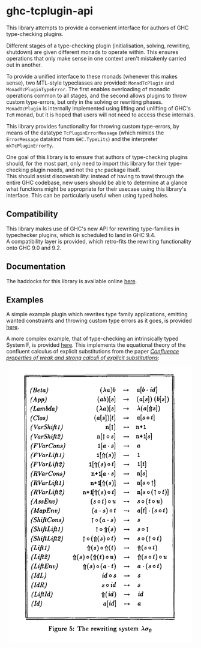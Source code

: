 

# ghc-tcplugin-api

This library attempts to provide a convenient interface for authors of GHC type-checking plugins.

Different stages of a type-checking plugin (initialisation, solving, rewriting, shutdown) are given
different monads to operate within. This ensures operations that only make sense in one context
aren't mistakenly carried out in another.    

To provide a unified interface to these monads (whenever this makes sense), two MTL-style typeclasses
are provided: `MonadTcPlugin` and `MonadTcPluginTypeError`. The first enables overloading of
monadic operations common to all stages, and the second allows plugins to throw custom type-errors,
but only in the solving or rewriting phases.   
`MonadTcPlugin` is internally implemented using lifting and unlifting of GHC's `TcM` monad, but it
is hoped that users will not need to access these internals. 

This library provides functionality for throwing custom type-errors, by means of the datatype
`TcPluginErrorMessage` (which mimics the `ErrorMessage` datakind from `GHC.TypeLits`) and the
interpreter `mkTcPluginErrorTy`.    

One goal of this library is to ensure that authors of type-checking plugins should, for the most part,
only need to import this library for their type-checking plugin needs, and not the `ghc` package itself.    
This should assist discoverability: instead of having to trawl through the entire GHC codebase,
new users should be able to determine at a glance what functions might be appropriate for their
usecase using this library's interface. This can be particularly useful when using typed holes.

## Compatibility

This library makes use of GHC's new API for rewriting type-families in typechecker plugins,
which is scheduled to land in GHC 9.4.    
A compatibility layer is provided, which retro-fits the rewriting functionality onto GHC 9.0 and 9.2.    

## Documentation

The haddocks for this library is available online [here](https://sheaf.github.io/ghc-tcplugin-api/).

## Examples

A simple example plugin which rewrites type family applications, emitting wanted constraints and
throwing custom type errors as it goes, is provided [here](examples/RewriterPlugin/plugin/RewriterPlugin.hs).

A more complex example, that of type-checking an intrinsically typed System F, is provided
[here](examples/SystemF/src/SystemF/Plugin.hs). This implements the equational theory of the confluent calculus
of explicit substitutions from the paper [_Confluence properties of weak and strong calculi of explicit substitutions_](https://hal.inria.fr/inria-00077189):

<p align="center">
  <img src="img/substitution_calculus.png" alt="Rewrite rules for the confluent calculus of substitutions" />
</p>
